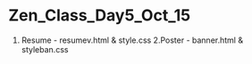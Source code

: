# Zen_Class_Day5_Oct_15

1. Resume - resumev.html & style.css
2.Poster - banner.html & styleban.css
